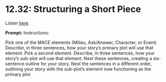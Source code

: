 # 12.32: Structuring a Short Piece 

Listen [here](http://www.writingexcuses.com/2017/08/06/12-32-structuring-a-short-piece/). 

**Prompt:** Instructions:

Pick one of the MACE elements (Milieu, Ask/Answer, Character, or Event)
Describe, in three sentences, how your story’s primary plot will use that element.
Pick a second element.
Describe, in three sentences, how your story’s sub-plot will use that element.
Nest these sentences, creating a six-sentence outline for your story.
Nest the sentences in a different order, outlining your story with the sub-plot’s element now functioning as the primary plot

